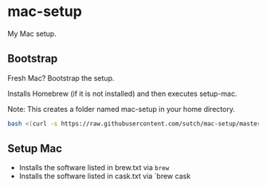 # mac-setup

My Mac setup.

## Bootstrap

Fresh Mac? Bootstrap the setup.

Installs Homebrew (if it is not installed) and then executes setup-mac.

Note: This creates a folder named mac-setup in your home directory.

```bash
bash <(curl -s https://raw.githubusercontent.com/sutch/mac-setup/master/bootstrap-setup-mac)
```

## Setup Mac

- Installs the software listed in brew.txt via `brew`
- Installs the software listed in cask.txt via `brew cask
